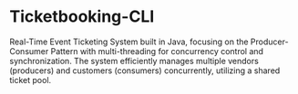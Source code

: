 # Ticketbooking-CLI
Real-Time Event Ticketing System built in Java, focusing on the Producer-Consumer Pattern with multi-threading for concurrency control and synchronization. The system efficiently manages multiple vendors (producers) and customers (consumers) concurrently, utilizing a shared ticket pool.
